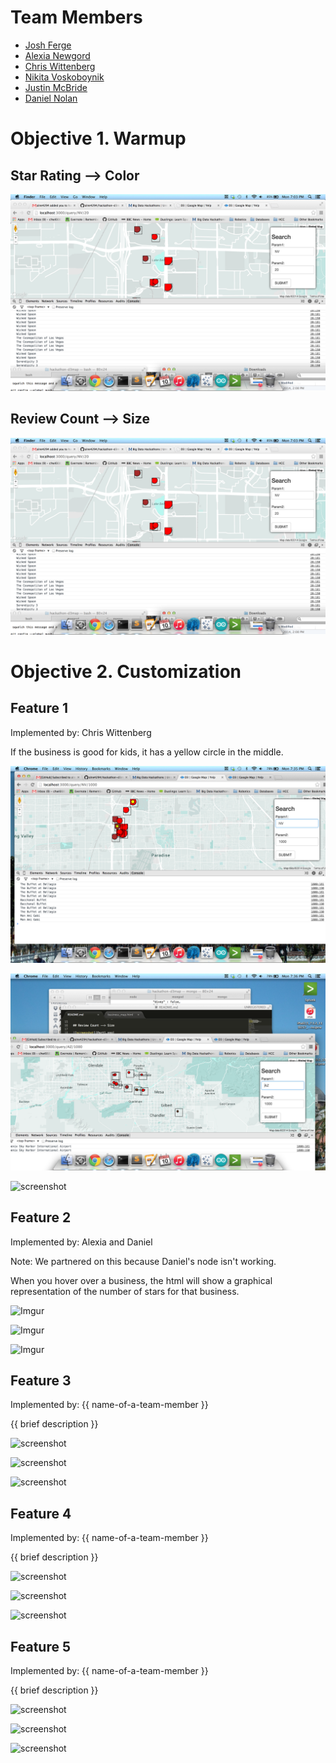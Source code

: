 # Team Members

* [Josh Ferge](www.github.com/JoshFerge) 
* [Alexia Newgord](www.github.com/alne4294)
* [Chris Wittenberg](www.github.com/cwitty1919)
* [Nikita Voskoboynik](www.github.com/nikitavoskoboynik)
* [Justin McBride](www.github.com/dare599z)
* [Daniel Nolan](www.github.com/dano8957)

# Objective 1. Warmup

## Star Rating --> Color

![screenshot](Part1.png)

## Review Count --> Size

![screenshot](Part1.png)

# Objective 2. Customization

## Feature 1

Implemented by: Chris Wittenberg	

If the business is good for kids, it has a yellow circle in the middle.

![screenshot](Nevada.png)

![screenshot](Arizona.png)

![screenshot](screenshot.png)

## Feature 2

Implemented by: Alexia and Daniel

Note: We partnered on this because Daniel's node isn't working.

When you hover over a business, the html will show a graphical representation of the number of stars for that business.

![Imgur](http://i.imgur.com/9O5RwjF.png?1)

![Imgur](http://i.imgur.com/wrc9E2G.png)

![Imgur](http://i.imgur.com/R9SmK2t.png)


## Feature 3

Implemented by: {{ name-of-a-team-member }}

{{ brief description }}

![screenshot](screenshot.png)

![screenshot](screenshot.png)

![screenshot](screenshot.png)

## Feature 4

Implemented by: {{ name-of-a-team-member }}

{{ brief description }}

![screenshot](screenshot.png)

![screenshot](screenshot.png)

![screenshot](screenshot.png)


## Feature 5

Implemented by: {{ name-of-a-team-member }}

{{ brief description }}

![screenshot](screenshot.png)

![screenshot](screenshot.png)

![screenshot](screenshot.png)


